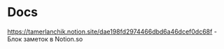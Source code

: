 # Docs

https://tamerlanchik.notion.site/dae198fd2974466dbd6a46dcef0dc68f - Блок заметок в Notion.so
